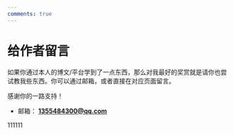 ```yaml
---
comments: true
---
```


# 给作者留言

如果你通过本人的博文/平台学到了一点东西，那么对我最好的奖赏就是请你也尝试教我些东西。你可以通过邮箱，或者直接在对应页面留言。

感谢你的一路支持！

- 邮箱： **1355484300@qq.com**

111111

